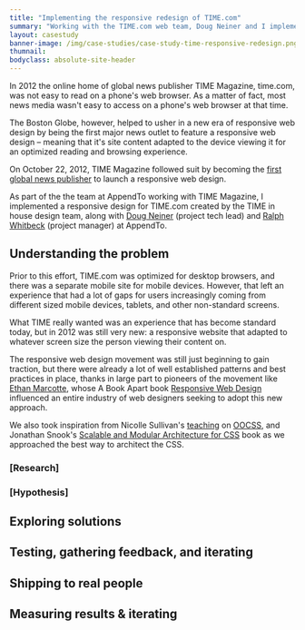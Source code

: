 ```yaml
---
title: "Implementing the responsive redesign of TIME.com"
summary: "Working with the TIME.com web team, Doug Neiner and I implemented a complete responsive redesign of TIME.com to help make their content more accessible to readers across multiple devices."
layout: casestudy
banner-image: /img/case-studies/case-study-time-responsive-redesign.png
thumnail:
bodyclass: absolute-site-header
---
```


In 2012 the online home of global news publisher TIME Magazine, time.com, was not easy to read on a phone's web browser. As a matter of fact, most news media wasn't easy to access on a phone's web browser at that time.

The Boston Globe, however, helped to usher in a new era of responsive web design by being the first major news outlet to feature a responsive web design – meaning that it's site content adapted to the device viewing it for an optimized reading and browsing experience.

On October 22, 2012, TIME Magazine followed suit by becoming the [first global news publisher](http://techland.time.com/2012/10/22/the-new-time-com-a-responsive-global-news-site/) to launch a responsive web design.

As part of the the team at AppendTo working with TIME Magazine, I implemented a responsive design for TIME.com created by the TIME in house design team, along with [Doug Neiner](https://twitter.com/dougneiner) (project tech lead) and [Ralph Whitbeck](https://twitter.com/RedWolves) (project manager) at AppendTo.

## Understanding the problem

Prior to this effort, TIME.com was optimized for desktop browsers, and there was a separate mobile site for mobile devices. However, that left an experience that had a lot of gaps for users increasingly coming from different sized mobile devices, tablets, and other non-standard screens.

What TIME really wanted was an experience that has become standard today, but in 2012 was still very new: a responsive website that adapted to whatever screen size the person viewing their content on.

The responsive web design movement was still just beginning to gain traction, but there were already a lot of well established patterns and best practices in place, thanks in large part to pioneers of the movement like [Ethan Marcotte](https://ethanmarcotte.com/), whose A Book Apart book [Responsive Web Design](https://abookapart.com/products/responsive-web-design) influenced an entire industry of web designers seeking to adopt this new approach.

We also took inspiration from Nicolle Sullivan's [teaching](https://www.slideshare.net/stubbornella/object-oriented-css) on [OOCSS](https://github.com/stubbornella/oocss/wiki), and Jonathan Snook's [Scalable and Modular Architecture for CSS](https://smacss.com/) book as we approached the best way to architect the CSS.

### [Research]

### [Hypothesis]

## Exploring solutions

## Testing, gathering feedback, and iterating

## Shipping to real people

## Measuring results & iterating
